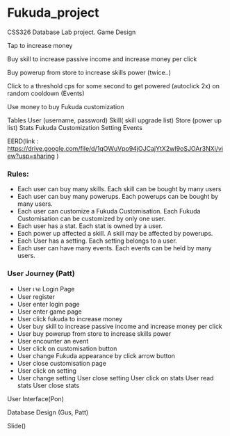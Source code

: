 # Fukuda_project
CSS326 Database Lab project.
Game Design

Tap to increase money


Buy skill to increase passive income and increase money per click









Buy powerup from store to increase skills power (twice..)


Click to a threshold cps for some second to get powered (autoclick 2x) on random cooldown (Events)

Use money to buy Fukuda customization

Tables 
User (username, password)
Skill( skill upgrade list)
Store (power up list)
Stats
Fukuda Customization
Setting
Events

EERD(link : https://drive.google.com/file/d/1qOWuVpo94jOJCajYtX2wI9oSJOAr3NXi/view?usp=sharing )

### Rules:
- Each user can buy many skills. Each skill can be bought by many users
- Each user can buy many powerups. Each powerups can be bought by many users.
- Each user can customize a Fukuda Customisation. Each Fukuda Customisation can be customized by only one user.
- Each user has a stat. Each stat is owned by a user.
- Each power up affected a skill. A skill may be affected by powerups.
- Each User has a setting. Each setting belongs to a user.
- Each user can have many events. Each events can be held by many users.



### User Journey (Patt)
- User เจอ Login Page
- User register
- User enter login page
- User enter game page
- User click fukuda to increase money
- User buy skill to increase passive income and increase money per click
- User buy powerup from store to increase skills power 
- User encounter an event
- User click on customisation button
- User change Fukuda appearance by click arrow button
- User close customisation page
- User click on setting
- User change setting
User close setting
User click on stats
User read stats
User close stats

User Interface(Pon)

Database Design (Gus, Patt)

Slide()
